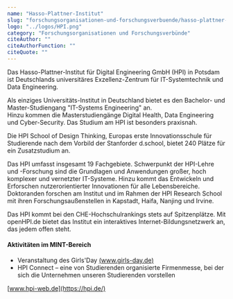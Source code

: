 ```yaml
---
name: "Hasso-Plattner-Institut"
slug: "forschungsorganisationen-und-forschungsverbuende/hasso-plattner-institut"
logo: "../logos/HPI.png"
category: "Forschungsorganisationen und Forschungsverbünde"
citeAuthor: ""
citeAuthorFunction: ""
citeQuote: ""
---
```


Das Hasso-Plattner-Institut für Digital Engineering GmbH (HPI) in Potsdam ist Deutschlands universitäres Exzellenz-Zentrum für IT-Systemtechnik und Data Engineering.

Als einziges Universitäts-Institut in Deutschland bietet es den Bachelor- und Master-Studiengang "IT-Systems Engineering" an.  
Hinzu kommen die Masterstudiengänge Digital Health, Data Engineering und Cyber-Security. Das Studium am HPI ist besonders praxisnah.

Die HPI School of Design Thinking, Europas erste Innovationsschule für Studierende nach dem Vorbild der Stanforder d.school, bietet 240 Plätze für ein Zusatzstudium an.

Das HPI umfasst insgesamt 19 Fachgebiete. Schwerpunkt der HPI-Lehre und -Forschung sind die Grundlagen und Anwendungen großer, hoch komplexer und vernetzter IT-Systeme. Hinzu kommt das Entwickeln und Erforschen nutzerorientierter Innovationen für alle Lebensbereiche. Doktoranden forschen am Institut und im Rahmen der HPI Research School mit ihren Forschungsaußenstellen in Kapstadt, Haifa, Nanjing und Irvine.

Das HPI kommt bei den CHE-Hochschulrankings stets auf Spitzenplätze. Mit openHPI.de bietet das Institut ein interaktives Internet-Bildungsnetzwerk an, das jedem offen steht.

#### Aktivitäten im MINT-Bereich

- Veranstaltung des Girls'Day [(www.girls-day.de)](https://www.girls-day.de/)
- HPI Connect – eine von Studierenden organisierte Firmenmesse, bei der sich die Unternehmen unseren Studierenden vorstellen

[www.hpi-web.de](https://hpi.de/)

